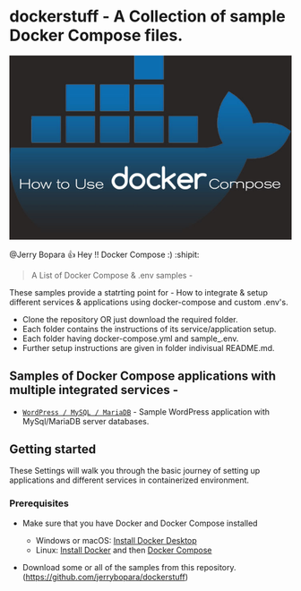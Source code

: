 # dockerstuff - A Collection of sample Docker Compose files.

![logo](repo_logo.png)

@Jerry Bopara :+1: Hey !! Docker Compose :) :shipit:


> A List of Docker Compose & .env samples - 

These samples provide a statrting point for - How to integrate & setup different services & applications using docker-compose and custom .env's. 

- Clone the repository OR just download the required folder. 
- Each folder contains the instructions of its service/application setup. 
- Each folder having docker-compose.yml and sample_.env. 
- Further setup instructions are given in folder indivisual README.md. 


## Samples of Docker Compose applications with multiple integrated services - 

- [`WordPress / MySQL / MariaDB`](https://github.com/jerrybopara/dockerstuff/tree/main/wordpress-mysql-mariadb) - Sample WordPress application with MySql/MariaDB server databases.



<!--lint disable awesome-toc-->
## Getting started

These Settings will walk you through the basic journey of setting up applications and different services in containerized environment.

### Prerequisites

- Make sure that you have Docker and Docker Compose installed
  - Windows or macOS:
    [Install Docker Desktop](https://www.docker.com/get-started)
  - Linux: [Install Docker](https://www.docker.com/get-started) and then
    [Docker Compose](https://github.com/docker/compose)

- Download some or all of the samples from this repository.
  (https://github.com/jerrybopara/dockerstuff)